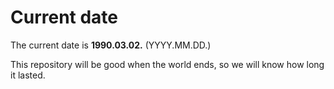 # Current date

The current date is **1990.03.02.** (YYYY.MM.DD.)

This repository will be good when the world ends, so we will know how long it lasted.